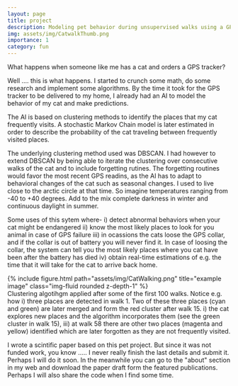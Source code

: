 ```yaml
---
layout: page
title: project
description: Modeling pet behavior during unsupervised walks using a GPS tracker on a domestic cat
img: assets/img/CatwalkThumb.png
importance: 1
category: fun
---
```


What happens when someone like me has a cat and orders a GPS tracker?

Well .... this is what happens. I started to crunch some math, do some research and implement some algorithms. By the time it took for the GPS tracker to be delivered to my home, I already had an AI to model the behavior of my cat and make predictions. 

The AI is based on clustering methods to identify the places that my cat frequently visits. A stochastic Markov Chain model is later estimated in order to describe the probability of the cat traveling between frequently visited places. 

The underlying clustering method used was DBSCAN. I had however to extend DBSCAN by being able to iterate the clustering over consecutive walks of the cat and to include forgetting rutines. The forgetting routines would favor the most recent GPS readins, as the AI has to adapt to behavioral changes of the cat such as seasonal changes. I used to live close to the arctic circle at that time. So imagine temperatures ranging from -40 to +40 degrees. Add to the mix complete darkness in winter and continuous daylight in summer. 

Some uses of this sytem where- 
i)  detect abnormal behaviors when your cat might be endangered
ii) know the most likely places to look for you animal in case of GPS failure
iii) in ocassions the cats loose the GPS collar, and if the collar is out of battery you will never find it. In case of loosing the collar, the system can tell you the most likely places where you cat have been after the battery has died
iv) obtain real-time estimations of e.g. the time that it will take for the cat to arrive back home. 



<div class="row">
    <div class="col-sm mt-3 mt-md-0">
        {% include figure.html path="assets/img/CatWalking.png" title="example image" class="img-fluid rounded z-depth-1" %}
    </div>
</div>
<div class="caption">
    Clustering algotihgm applied after some of the first 100 walks. Notice e.g. how i) three places are detected in walk 1. Two of these three places (cyan and green) are later merged and form the red cluster after walk 15. i) the cat explores new places and the algorithm incorporates them (see the green cluster in walk 15), iii) at walk 58 there are other two places (magenta and yellow) identified which are later forgotten as they are not frequently visited. 
</div>


I wrote a scintific paper based on this pet project. But since it was not funded work, you know ..... I never really finish the last details and submit it. Perhaps I will do it soon. In the meanwhile you can go to the "about" section in my web and download the paper draft form the featured publications. Perhaps I will also share the code when I find some time. 

